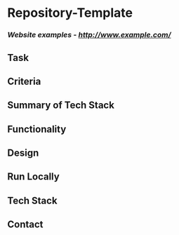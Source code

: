 # Repository-Template

### *Website examples - http://www.example.com/* 


## Task
<!-- Add text here -->

## Criteria
<!-- Add text here -->

## Summary of Tech Stack
<!-- Add text here -->

## Functionality
<!-- Add text here -->

## Design
<!-- Add text here -->

## Run Locally 
<!-- Add text here -->

## Tech Stack
<!-- Add text here -->

## Contact
<!-- Add links here -->
